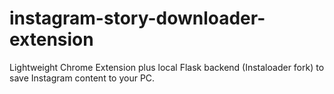 # instagram-story-downloader-extension
Lightweight Chrome Extension plus local Flask backend (Instaloader fork) to save Instagram content to your PC.
